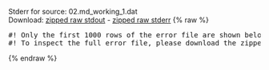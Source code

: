 Stderr for source:  02.md_working_1.dat   
Download: [zipped raw stdout](02.md_working_1.dat.plumed_master.stdout.txt.zip) - [zipped raw stderr](02.md_working_1.dat.plumed_master.stderr.txt.zip) 
{% raw %}
<pre>
#! Only the first 1000 rows of the error file are shown below
#! To inspect the full error file, please download the zipped raw stderr file above
</pre>
{% endraw %}
